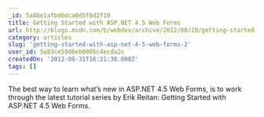 ```yaml
---
_id: 5a88e1afbd6dca0d5f0d2f10
title: Getting Started with ASP.NET 4.5 Web Forms
url: http://blogs.msdn.com/b/webdev/archive/2012/08/20/getting-started-with-asp-net-4-5-web-forms.aspx
category: articles
slug: 'getting-started-with-asp-net-4-5-web-forms-2'
user_id: 5a83ce59d6eb0005c4ecda2c
createdOn: '2012-08-31T16:21:38.000Z'
tags: []
---
```


The best way to learn what’s new in ASP.NET 4.5 Web Forms, is to work through the latest tutorial series by Erik Reitan: Getting Started with ASP.NET 4.5 Web Forms.
